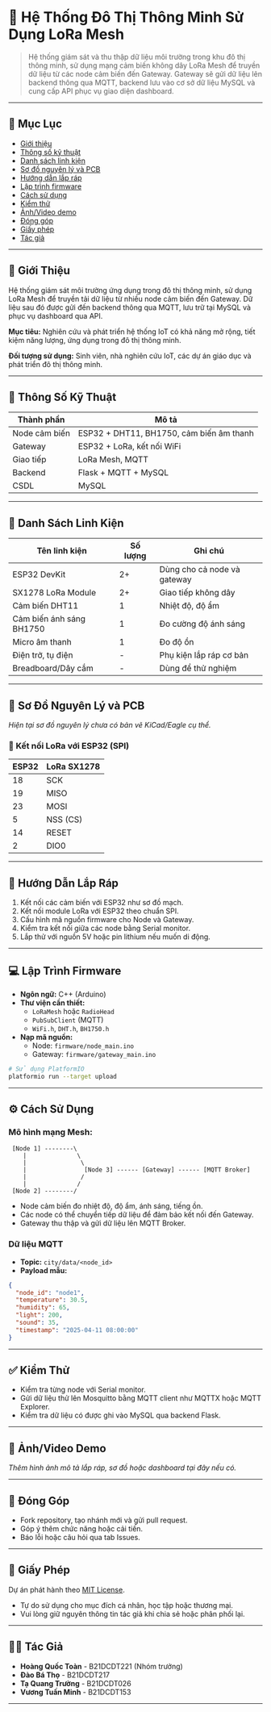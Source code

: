 # 🔌 Hệ Thống Đô Thị Thông Minh Sử Dụng LoRa Mesh

> Hệ thống giám sát và thu thập dữ liệu môi trường trong khu đô thị thông minh, sử dụng mạng cảm biến không dây LoRa Mesh để truyền dữ liệu từ các node cảm biến đến Gateway. Gateway sẽ gửi dữ liệu lên backend thông qua MQTT, backend lưu vào cơ sở dữ liệu MySQL và cung cấp API phục vụ giao diện dashboard.

---

## 📑 Mục Lục

- [Giới thiệu](#giới-thiệu)
- [Thông số kỹ thuật](#thông-số-kỹ-thuật)
- [Danh sách linh kiện](#danh-sách-linh-kiện)
- [Sơ đồ nguyên lý và PCB](#sơ-đồ-nguyên-lý-và-pcb)
- [Hướng dẫn lắp ráp](#hướng-dẫn-lắp-ráp)
- [Lập trình firmware](#lập-trình-firmware)
- [Cách sử dụng](#cách-sử-dụng)
- [Kiểm thử](#kiểm-thử)
- [Ảnh/Video demo](#ảnhvideo-demo)
- [Đóng góp](#đóng-góp)
- [Giấy phép](#giấy-phép)
- [Tác giả](#tác-giả)

---

## 👋 Giới Thiệu

Hệ thống giám sát môi trường ứng dụng trong đô thị thông minh, sử dụng LoRa Mesh để truyền tải dữ liệu từ nhiều node cảm biến đến Gateway. Dữ liệu sau đó được gửi đến backend thông qua MQTT, lưu trữ tại MySQL và phục vụ dashboard qua API.

**Mục tiêu:** Nghiên cứu và phát triển hệ thống IoT có khả năng mở rộng, tiết kiệm năng lượng, ứng dụng trong đô thị thông minh.

**Đối tượng sử dụng:** Sinh viên, nhà nghiên cứu IoT, các dự án giáo dục và phát triển đô thị thông minh.

---

## 📐 Thông Số Kỹ Thuật

| Thành phần      | Mô tả                                |
|----------------|----------------------------------------|
| Node cảm biến  | ESP32 + DHT11, BH1750, cảm biến âm thanh |
| Gateway        | ESP32 + LoRa, kết nối WiFi             |
| Giao tiếp      | LoRa Mesh, MQTT                       |
| Backend        | Flask + MQTT + MySQL                   |
| CSDL           | MySQL                                  |

---

## 🧰 Danh Sách Linh Kiện

| Tên linh kiện            | Số lượng | Ghi chú                         |
|--------------------------|----------|---------------------------------|
| ESP32 DevKit             | 2+       | Dùng cho cả node và gateway    |
| SX1278 LoRa Module       | 2+       | Giao tiếp không dây            |
| Cảm biến DHT11           | 1        | Nhiệt độ, độ ẩm                 |
| Cảm biến ánh sáng BH1750 | 1        | Đo cường độ ánh sáng           |
| Micro âm thanh           | 1        | Đo độ ồn                        |
| Điện trở, tụ điện        | -        | Phụ kiện lắp ráp cơ bản         |
| Breadboard/Dây cắm       | -        | Dùng để thử nghiệm              |

---

## 🔧 Sơ Đồ Nguyên Lý và PCB

*Hiện tại sơ đồ nguyên lý chưa có bản vẽ KiCad/Eagle cụ thể.*

### 📎 Kết nối LoRa với ESP32 (SPI)

| ESP32 | LoRa SX1278 |
|-------|--------------|
| 18    | SCK          |
| 19    | MISO         |
| 23    | MOSI         |
| 5     | NSS (CS)     |
| 14    | RESET        |
| 2     | DIO0         |

---

## 🔩 Hướng Dẫn Lắp Ráp

1. Kết nối các cảm biến với ESP32 như sơ đồ mạch.
2. Kết nối module LoRa với ESP32 theo chuẩn SPI.
3. Cấu hình mã nguồn firmware cho Node và Gateway.
4. Kiểm tra kết nối giữa các node bằng Serial monitor.
5. Lắp thử với nguồn 5V hoặc pin lithium nếu muốn di động.

---

## 💻 Lập Trình Firmware

- **Ngôn ngữ:** C++ (Arduino)
- **Thư viện cần thiết:**
  - `LoRaMesh` hoặc `RadioHead`
  - `PubSubClient` (MQTT)
  - `WiFi.h`, `DHT.h`, `BH1750.h`
- **Nạp mã nguồn:**
  - Node: `firmware/node_main.ino`
  - Gateway: `firmware/gateway_main.ino`

```bash
# Sử dụng PlatformIO
platformio run --target upload
```

---

## ⚙️ Cách Sử Dụng

### Mô hình mạng Mesh:

```plaintext
 [Node 1] --------\
    |              \
    |               \
    |                [Node 3] ------ [Gateway] ------ [MQTT Broker]
    |               /
    |              /
 [Node 2] --------/
```

- Node cảm biến đo nhiệt độ, độ ẩm, ánh sáng, tiếng ồn.
- Các node có thể chuyển tiếp dữ liệu để đảm bảo kết nối đến Gateway.
- Gateway thu thập và gửi dữ liệu lên MQTT Broker.

### Dữ liệu MQTT

- **Topic:** `city/data/<node_id>`
- **Payload mẫu:**

```json
{
  "node_id": "node1",
  "temperature": 30.5,
  "humidity": 65,
  "light": 200,
  "sound": 35,
  "timestamp": "2025-04-11 08:00:00"
}
```

---

## ✅ Kiểm Thử

- Kiểm tra từng node với Serial monitor.
- Gửi dữ liệu thử lên Mosquitto bằng MQTT client như MQTTX hoặc MQTT Explorer.
- Kiểm tra dữ liệu có được ghi vào MySQL qua backend Flask.

---

## 📸 Ảnh/Video Demo

*Thêm hình ảnh mô tả lắp ráp, sơ đồ hoặc dashboard tại đây nếu có.*

---

## 🤝 Đóng Góp

- Fork repository, tạo nhánh mới và gửi pull request.
- Góp ý thêm chức năng hoặc cải tiến.
- Báo lỗi hoặc câu hỏi qua tab Issues.

---

## 📜 Giấy Phép

Dự án phát hành theo [MIT License](LICENSE).

- Tự do sử dụng cho mục đích cá nhân, học tập hoặc thương mại.
- Vui lòng giữ nguyên thông tin tác giả khi chia sẻ hoặc phân phối lại.

---

## 👨‍💻 Tác Giả

- **Hoàng Quốc Toàn** - B21DCDT221 (Nhóm trưởng)  
- **Đào Bá Thọ** - B21DCDT217  
- **Tạ Quang Trường** - B21DCDT026  
- **Vương Tuấn Minh** - B21DCDT153

---
